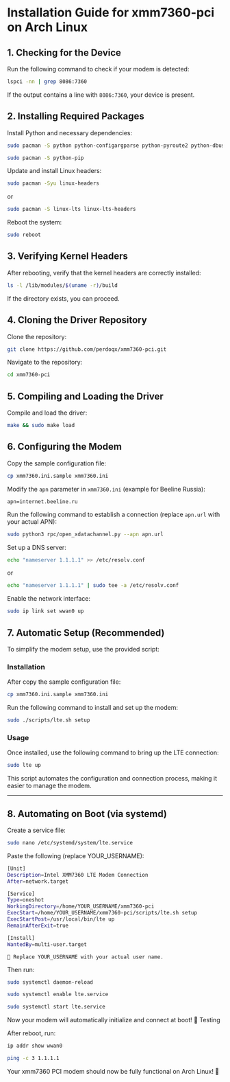 # Installation Guide for xmm7360-pci on Arch Linux

## 1. Checking for the Device

Run the following command to check if your modem is detected:

```sh
lspci -nn | grep 8086:7360
```

If the output contains a line with `8086:7360`, your device is present.

## 2. Installing Required Packages

Install Python and necessary dependencies:

```sh
sudo pacman -S python python-configargparse python-pyroute2 python-dbus
```

```sh
sudo pacman -S python-pip
```

Update and install Linux headers:

```sh
sudo pacman -Syu linux-headers
```
or
```sh
sudo pacman -S linux-lts linux-lts-headers
```

Reboot the system:

```sh
sudo reboot
```

## 3. Verifying Kernel Headers

After rebooting, verify that the kernel headers are correctly installed:

```sh
ls -l /lib/modules/$(uname -r)/build
```

If the directory exists, you can proceed.

## 4. Cloning the Driver Repository

Clone the repository:

```sh
git clone https://github.com/perdoqx/xmm7360-pci.git
```

Navigate to the repository:

```sh
cd xmm7360-pci
```

## 5. Compiling and Loading the Driver

Compile and load the driver:

```sh
make && sudo make load
```

## 6. Configuring the Modem

Copy the sample configuration file:

```sh
cp xmm7360.ini.sample xmm7360.ini
```

Modify the `apn` parameter in `xmm7360.ini` (example for Beeline Russia):


```
apn=internet.beeline.ru

```

Run the following command to establish a connection (replace `apn.url` with your actual APN):

```sh
sudo python3 rpc/open_xdatachannel.py --apn apn.url
```

Set up a DNS server:

```sh
echo "nameserver 1.1.1.1" >> /etc/resolv.conf
```
or
```sh
echo "nameserver 1.1.1.1" | sudo tee -a /etc/resolv.conf
```

Enable the network interface:

```sh
sudo ip link set wwan0 up
```

## 7. Automatic Setup (Recommended)

To simplify the modem setup, use the provided script:
### Installation
After copy the sample configuration file:

```sh
cp xmm7360.ini.sample xmm7360.ini
```

Run the following command to install and set up the modem:

```sh
sudo ./scripts/lte.sh setup

```
### Usage
Once installed, use the following command to bring up the LTE connection:

```sh
sudo lte up
```

This script automates the configuration and connection process, making it easier to manage the modem.

---

## 8. Automating on Boot (via systemd)

Create a service file:
```sh
sudo nano /etc/systemd/system/lte.service
```

Paste the following (replace YOUR_USERNAME):
```sh
[Unit]
Description=Intel XMM7360 LTE Modem Connection
After=network.target

[Service]
Type=oneshot
WorkingDirectory=/home/YOUR_USERNAME/xmm7360-pci
ExecStart=/home/YOUR_USERNAME/xmm7360-pci/scripts/lte.sh setup
ExecStartPost=/usr/local/bin/lte up
RemainAfterExit=true

[Install]
WantedBy=multi-user.target
```
    📝 Replace YOUR_USERNAME with your actual user name.

Then run:
```sh
sudo systemctl daemon-reload
```
```sh
sudo systemctl enable lte.service
```
```sh
sudo systemctl start lte.service
```

Now your modem will automatically initialize and connect at boot!
🧪 Testing

After reboot, run:
```sh
ip addr show wwan0
```
```sh
ping -c 3 1.1.1.1
```

Your xmm7360 PCI modem should now be fully functional on Arch Linux! 🚀
